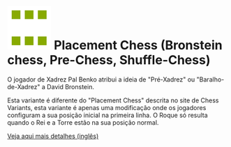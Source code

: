 # ![Placement](https://github.com/gbtami/pychess-variants/blob/master/static/icons/placement.svg) Placement Chess (Bronstein chess, Pre-Chess, Shuffle-Chess)

O jogador de Xadrez Pal Benko atribui a ideia de "Pré-Xadrez" ou "Baralho-de-Xadrez" a David Bronstein.

Esta variante é diferente do "Placement Chess" descrita no site de Chess Variants, esta variante é apenas uma modificação onde os jogadores configuram a sua posição inicial na primeira linha. O Roque só resulta quando o Rei e a Torre estão na sua posição normal.

[Veja aqui mais detalhes (inglês)](http://www.quantumgambitz.com/blog/chess/cga/bronstein-chess-pre-chess-shuffle-chess)
